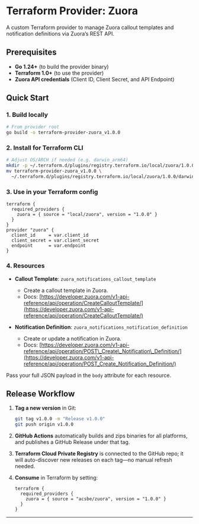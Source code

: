 # Terraform Provider: Zuora

A custom Terraform provider to manage Zuora callout templates and notification definitions via Zuora’s REST API.

## Prerequisites

* **Go 1.24+** (to build the provider binary)
* **Terraform 1.0+** (to use the provider)
* **Zuora API credentials** (Client ID, Client Secret, and API Endpoint)

## Quick Start

### 1. Build locally

```bash
# From provider root
go build -o terraform-provider-zuora_v1.0.0
```

### 2. Install for Terraform CLI

```bash
# Adjust OS/ARCH if needed (e.g. darwin_arm64)
mkdir -p ~/.terraform.d/plugins/registry.terraform.io/local/zuora/1.0.0/darwin_arm64
mv terraform-provider-zuora_v1.0.0 \
  ~/.terraform.d/plugins/registry.terraform.io/local/zuora/1.0.0/darwin_arm64/
```

### 3. Use in your Terraform config

```hcl
terraform {
  required_providers {
    zuora = { source = "local/zuora", version = "1.0.0" }
  }
}
provider "zuora" {
  client_id     = var.client_id
  client_secret = var.client_secret
  endpoint      = var.endpoint
}
```

### 4. Resources

* **Callout Template**: `zuora_notifications_callout_template`

    * Create a callout template in Zuora.
    * Docs: [https://developer.zuora.com/v1-api-reference/api/operation/CreateCalloutTemplate/](https://developer.zuora.com/v1-api-reference/api/operation/CreateCalloutTemplate/)

* **Notification Definition**: `zuora_notifications_notification_definition`

    * Create or update a notification in Zuora.
    * Docs: [https://developer.zuora.com/v1-api-reference/api/operation/POST\_Create\_Notification\_Definition/](https://developer.zuora.com/v1-api-reference/api/operation/POST_Create_Notification_Definition/)

Pass your full JSON payload in the `body` attribute for each resource.

## Release Workflow

1. **Tag a new version** in Git:

   ```bash
   git tag v1.0.0 -m "Release v1.0.0"
   git push origin v1.0.0
   ```
2. **GitHub Actions** automatically builds and zips binaries for all platforms, and publishes a GitHub Release under that tag.
3. **Terraform Cloud Private Registry** is connected to the GitHub repo; it will auto-discover new releases on each tag—no manual refresh needed.
4. **Consume** in Terraform by setting:

   ```hcl
   terraform {
     required_providers {
       zuora = { source = "acsbe/zuora", version = "1.0.0" }
     }
   }
   ```

---
